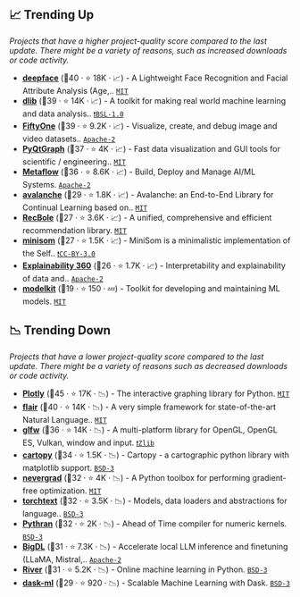 ## 📈 Trending Up

_Projects that have a higher project-quality score compared to the last update. There might be a variety of reasons, such as increased downloads or code activity._

- <b><a href="https://github.com/serengil/deepface">deepface</a></b> (🥇40 ·  ⭐ 18K · 📈) - A Lightweight Face Recognition and Facial Attribute Analysis (Age,.. <code><a href="http://bit.ly/34MBwT8">MIT</a></code>
- <b><a href="https://github.com/davisking/dlib">dlib</a></b> (🥈39 ·  ⭐ 14K · 📈) - A toolkit for making real world machine learning and data analysis.. <code><a href="https://tldrlegal.com/search?q=BSL-1.0">❗️BSL-1.0</a></code>
- <b><a href="https://github.com/voxel51/fiftyone">FiftyOne</a></b> (🥈39 ·  ⭐ 9.2K · 📈) - Visualize, create, and debug image and video datasets.. <code><a href="http://bit.ly/3nYMfla">Apache-2</a></code> <code><img src="https://git.io/JLy1A" style="display:inline;" width="13" height="13"></code> <code><img src="https://git.io/JLy1Q" style="display:inline;" width="13" height="13"></code> <code><img src="https://git.io/JLy1E" style="display:inline;" width="13" height="13"></code>
- <b><a href="https://github.com/pyqtgraph/pyqtgraph">PyQtGraph</a></b> (🥈37 ·  ⭐ 4K · 📈) - Fast data visualization and GUI tools for scientific / engineering.. <code><a href="http://bit.ly/34MBwT8">MIT</a></code>
- <b><a href="https://github.com/Netflix/metaflow">Metaflow</a></b> (🥈36 ·  ⭐ 8.6K · 📈) - Build, Deploy and Manage AI/ML Systems. <code><a href="http://bit.ly/3nYMfla">Apache-2</a></code>
- <b><a href="https://github.com/ContinualAI/avalanche">avalanche</a></b> (🥈29 ·  ⭐ 1.8K · 📈) - Avalanche: an End-to-End Library for Continual Learning based on.. <code><a href="http://bit.ly/34MBwT8">MIT</a></code>
- <b><a href="https://github.com/RUCAIBox/RecBole">RecBole</a></b> (🥈27 ·  ⭐ 3.6K · 📈) - A unified, comprehensive and efficient recommendation library. <code><a href="http://bit.ly/34MBwT8">MIT</a></code> <code><img src="https://git.io/JLy1Q" style="display:inline;" width="13" height="13"></code>
- <b><a href="https://github.com/JustGlowing/minisom">minisom</a></b> (🥉27 ·  ⭐ 1.5K · 📈) - MiniSom is a minimalistic implementation of the Self.. <code><a href="https://tldrlegal.com/search?q=CC-BY-3.0">❗️CC-BY-3.0</a></code>
- <b><a href="https://github.com/Trusted-AI/AIX360">Explainability 360</a></b> (🥈26 ·  ⭐ 1.7K · 📈) - Interpretability and explainability of data and.. <code><a href="http://bit.ly/3nYMfla">Apache-2</a></code>
- <b><a href="https://github.com/Cornerstone-OnDemand/modelkit">modelkit</a></b> (🥉19 ·  ⭐ 150 · 💤) - Toolkit for developing and maintaining ML models. <code><a href="http://bit.ly/34MBwT8">MIT</a></code>

## 📉 Trending Down

_Projects that have a lower project-quality score compared to the last update. There might be a variety of reasons such as decreased downloads or code activity._

- <b><a href="https://github.com/plotly/plotly.py">Plotly</a></b> (🥇45 ·  ⭐ 17K · 📉) - The interactive graphing library for Python. <code><a href="http://bit.ly/34MBwT8">MIT</a></code>
- <b><a href="https://github.com/flairNLP/flair">flair</a></b> (🥇40 ·  ⭐ 14K · 📉) - A very simple framework for state-of-the-art Natural Language.. <code><a href="http://bit.ly/34MBwT8">MIT</a></code> <code><img src="https://git.io/JLy1Q" style="display:inline;" width="13" height="13"></code>
- <b><a href="https://github.com/glfw/glfw">glfw</a></b> (🥈36 ·  ⭐ 14K · 📉) - A multi-platform library for OpenGL, OpenGL ES, Vulkan, window and input. <code><a href="https://tldrlegal.com/search?q=Zlib">❗️Zlib</a></code>
- <b><a href="https://github.com/SciTools/cartopy">cartopy</a></b> (🥈34 ·  ⭐ 1.5K · 📉) - Cartopy - a cartographic python library with matplotlib support. <code><a href="http://bit.ly/3aKzpTv">BSD-3</a></code>
- <b><a href="https://github.com/facebookresearch/nevergrad">nevergrad</a></b> (🥈32 ·  ⭐ 4K · 📉) - A Python toolbox for performing gradient-free optimization. <code><a href="http://bit.ly/34MBwT8">MIT</a></code>
- <b><a href="https://github.com/pytorch/text">torchtext</a></b> (🥈32 ·  ⭐ 3.5K · 📉) - Models, data loaders and abstractions for language.. <code><a href="http://bit.ly/3aKzpTv">BSD-3</a></code> <code><img src="https://git.io/JLy1Q" style="display:inline;" width="13" height="13"></code>
- <b><a href="https://github.com/serge-sans-paille/pythran">Pythran</a></b> (🥈32 ·  ⭐ 2K · 📉) - Ahead of Time compiler for numeric kernels. <code><a href="http://bit.ly/3aKzpTv">BSD-3</a></code>
- <b><a href="https://github.com/intel/ipex-llm">BigDL</a></b> (🥈31 ·  ⭐ 7.3K · 📉) - Accelerate local LLM inference and finetuning (LLaMA, Mistral,.. <code><a href="http://bit.ly/3nYMfla">Apache-2</a></code>
- <b><a href="https://github.com/online-ml/river">River</a></b> (🥈31 ·  ⭐ 5.2K · 📉) - Online machine learning in Python. <code><a href="http://bit.ly/3aKzpTv">BSD-3</a></code>
- <b><a href="https://github.com/dask/dask-ml">dask-ml</a></b> (🥈29 ·  ⭐ 920 · 📉) - Scalable Machine Learning with Dask. <code><a href="http://bit.ly/3aKzpTv">BSD-3</a></code>

